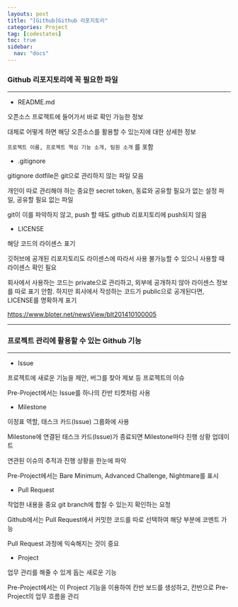 ```yaml
---
layouts: post
title: "[Github]Github 리포지토리"
categories: Project
tag: [codestates]
toc: true
sidebar:
  nav: "docs"
---
```


### Github 리포지토리에 꼭 필요한 파일

---

- README.md

오픈소스 프로젝트에 들어가서 바로 확인 가능한 정보

대체로 어떻게 하면 해당 오픈소스를 활용할 수 있는지에 대한 상세한 정보

`프로젝트 이름, 프로젝트 핵심 기능 소개, 팀원 소개` 를 포함

- .gitignore

gitignore dotfile은 git으로 관리하지 않는 파일 모음

개인이 따로 관리해야 하는 중요한 secret token, 동료와 공유할 필요가 없는 설정 파일, 공유할 필요 없는 파일

git이 이를 파악하지 않고, push 할 때도 github 리포지토리에 push되지 않음

- LICENSE

해당 코드의 라이센스 표기

깃허브에 공개된 리포지토리도 라이센스에 따라서 사용 불가능할 수 있으니 사용할 때 라이센스 확인 필요

회사에서 사용하는 코드는 private으로 관리하고, 외부에 공개하지 않아 라이센스 정보를 따로 표기 안함. 하지만 회사에서 작성하는 코드가 public으로 공개된다면, LICENSE를 명확하게 표기

<https://www.bloter.net/newsView/blt201410100005>

---

### 프로젝트 관리에 활용할 수 있는 Github 기능

---

- Issue

프로젝트에 새로운 기능을 제안, 버그를 찾아 제보 등 프로젝트의 이슈

Pre-Project에서는 Issue를 하나의 칸반 티켓처럼 사용

- Milestone

이정표 역할, 태스크 카드(Issue) 그룹화에 사용

Milestone에 연결된 태스크 카드(Issue)가 종료되면 Milestone마다 진행 상황 업데이트

연관된 이슈의 추적과 진행 상황을 한눈에 파악

Pre-Project에서는 Bare Minimum, Advanced Challenge, Nightmare를 표시

- Pull Request

작업한 내용을 중요 git branch에 합칠 수 있는지 확인하는 요청

Github에서는 Pull Request에서 커밋한 코드를 따로 선택하여 해당 부분에 코멘트 가능

Pull Request 과정에 익숙해지는 것이 중요

- Project

업무 관리를 해줄 수 있게 돕는 새로운 기능

Pre-Project에서는 이 Project 기능을 이용하여 칸반 보드를 생성하고, 칸반으로 Pre-Project의 업무 흐름을 관리
